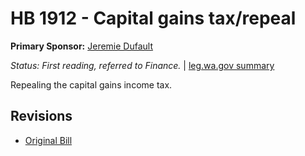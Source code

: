 # HB 1912 - Capital gains tax/repeal
**Primary Sponsor:** [Jeremie Dufault](/person/leg/dufault_je.md)

*Status: First reading, referred to Finance.* | [leg.wa.gov summary](https://app.leg.wa.gov/billsummary?BillNumber=1912&Year=2021)

Repealing the capital gains income tax.

## Revisions
* [Original Bill](1/)